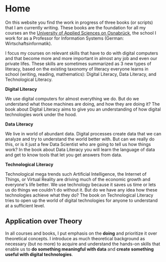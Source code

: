 # Home

On this website you find the work in progress of three books (or scripts) that I am currently writing. These books are the foundation for all my courses an the [University of Applied Sciences on Osnabrück](https://www.hs-osnabrueck.de/en/), the school I work for as a Professor for Information Systems (German: Wirtschaftsinformatik).

I focus my courses on relevant skills that have to do with digital computers and that become more and more important in almost any job and even our private lifes. These skills are sometimes summarized as 3 new types of literacy, based on the existing taxonomy of literacy everyone learns in school (writing, reading, mathematics): Digital Literacy, Data Literacy, and Technological Literacy.

**Digital Literacy**

We use digital computers for almost everything we do. But do we understand what those machines are doing, and how they are doing it? The book about Digital Literacy aims to give you an understanding of how digital technologies work under the hood.

**Data Literacy**

We live in world of abundant data. Digital processes create data that we can analyze and try to understand the world better with. But can we really do this, or is it just a few Data Scientist who are going to tell us how things work? In the book about Data Literacy you will learn the language of data and get to know tools that let you get answers from data.

**Technological Literacy**

Technological mega trends such Artificial Intelligence, the Internet of Things, or Virtual Reality are driving much of the economic growth and everyone's life better. We use technology because it saves us time or lets us do things we couldn't do without it. But do we have any idea how these technologies achieve what they do? The book on Technological Literacy tries to open up the world of digital technologies for anyone to understand at a sufficient level.

## Application over Theory

In all courses and books, I put emphasis on the **doing** and prioritize it over theoretical concepts. I introduce as much theoretical background as necessary (but no more) to acquire and understand the hands-on skills that enable us to **do something meaningful with data** and **create something useful with digital technologies**.
